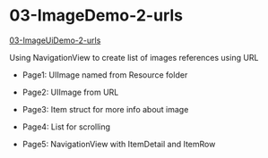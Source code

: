 # 03-ImageDemo-2-urls

[03-ImageUiDemo-2-urls](https://github.com/mobilelabclass-itp/03-ImageUiDemo-2-urls)

Using NavigationView to create list of images references using URL

- Page1: UIImage named from Resource folder

- Page2: UIImage from URL

- Page3: Item struct for more info about image

- Page4: List for scrolling

- Page5: NavigationView with ItemDetail and ItemRow
